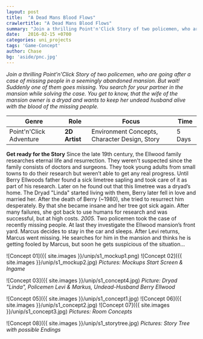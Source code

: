 ```yaml
---
layout: post
title:  "A Dead Mans Blood Flows"
crawlertitle: "A Dead Mans Blood Flows"
summary: "Join a thrilling Point'n'Click Story of two policemen, who are going after a case of missing people in a seemingly abandoned mansion. But wait! Suddenly one of them goes missing. You search for your partner in the mansion while solving the case. You get to know, that the wife of the mansion owner is a dryad and wants to keep her undead husband alive with the blood of the missing people."
date:   2016-02-15 +0700
categories: uni_projects
tags: 'Game-Concept'
author: Chase
bg: 'aside/pnc.jpg'
---
```


*Join a thrilling Point'n'Click Story of two policemen, who are going after a case of missing people in a seemingly abandoned mansion. But wait! Suddenly one of them goes missing. You search for your partner in the mansion while solving the case. You get to know, that the wife of the mansion owner is a dryad and wants to keep her undead husband alive with the blood of the missing people.*

Genre | Role | Focus | Time |
------------ | -------------| -------- |----|
Point'n'Click Adventure | **2D Artist** | Environment Concepts, Character Design, Story| 5 Days|

**Get ready for the Story**
Since the late 19th century, the Ellwood family researches eternal life and resurrection. They weren't suspected since the family consists of doctors and surgeons. They took young adults from small towns to do their research but weren’t able to get any real progress. Until Berry Ellwoods father found a sick limetree sapling and took care of it as part of his research. Later on he found out that this limetree was a dryad’s home. The Dryad "Linda" started living with them, Berry later fell in love and married her. After the death of Berry (~1980), she tried to resurrect him desperately. By that she became insane and her tree got sick again. After many failures, she got back to use humans for research and was successful, but at high costs.
*2005.* Two policemen took the case of recently missing people. At last they investigate the Ellwood mansion’s front yard. Marcus decides to stay in the car and sleeps. After Levi returns, Marcus went missing. He searches for him in the mansion and thinks he is getting fooled by Marcus, but soon he gets suspicious of the situation…


![Concept 01]({{ site.images }}/unip/s1_mockup1.png)
![Concept 02]({{ site.images }}/unip/s1_mockup2.jpg)
*Pictures: Mockups Start Screen & Ingame*

![Concept 03]({{ site.images }}/unip/s1_concept4.jpg)
*Picture: Dryad "Linda", Policemen Levi & Markus, Undead-Husband Berry Ellwood*

![Concept 05]({{ site.images }}/unip/s1_concept1.jpg)
![Concept 06]({{ site.images }}/unip/s1_concept2.jpg)
![Concept 07]({{ site.images }}/unip/s1_concept3.jpg)
*Pictures: Room Concepts*

![Concept 08]({{ site.images }}/unip/s1_storytree.jpg)
*Pictures: Story Tree with possible Endings*
